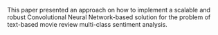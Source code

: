 This paper presented an approach on how to implement a scalable and robust Convolutional Neural Network-based solution for the problem of
text-based movie review multi-class sentiment analysis.
